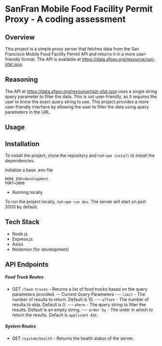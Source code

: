 # SanFran Mobile Food Facility Permit Proxy - A coding assessment

## Overview

This project is a simple proxy server that fetches data from the San Francisco Mobile Food Facility Permit API and returns it in a more user-friendly format. The API is available at https://data.sfgov.org/resource/rqzj-sfat.json.

## Reasoning

The API at https://data.sfgov.org/resource/rqzj-sfat.json uses a single string query parameter to filter the data. This is not user-friendly, as it requires the user to know the exact query string to use. This project provides a more user-friendly interface by allowing the user to filter the data using query parameters in the URL.

## Usage

## Installation

To install the project, clone the repository and run `npm install` to install the dependencies.

Initialize a base .env file

```
NODE_ENV=development
PORT=3000
```

- Running locally

To run the project locally, run `npm run dev`. The server will start on port 3000 by default.

## Tech Stack

- Node.js
- Express.js
- Axios
- Nodemon (for development)

## API Endpoints

##### Food Truck Routes

- GET `/food-trucks` - Returns a list of food trucks based on the query parameters provided.
  -- Current Query Parameters
  --- `limit` - The number of results to return. Default is 10.
  --- `offset` - The number of results to skip. Default is 0.
  --- `where` - The query string to filter the results. Default is an empty string.
  --- `order by` - The order in which to return the results. Default is `applicant ASC`.

##### System Routes

- GET `/system/health` - Returns the health status of the server.

